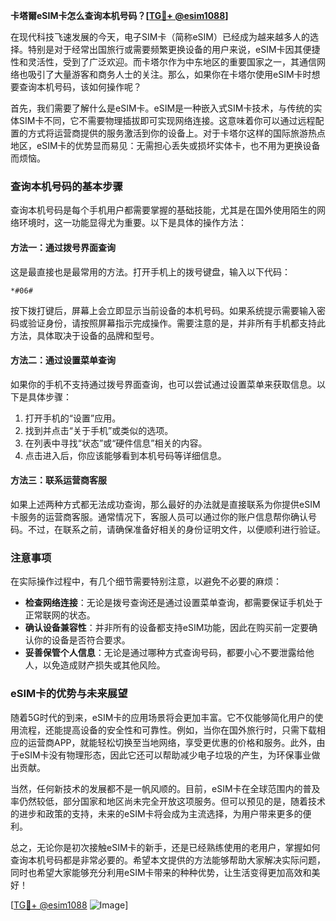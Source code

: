 **卡塔爾eSIM卡怎么查询本机号码？[[TG💪+ @esim1088](https://t.me/s/esim1088)]**

在现代科技飞速发展的今天，电子SIM卡（简称eSIM）已经成为越来越多人的选择。特别是对于经常出国旅行或需要频繁更换设备的用户来说，eSIM卡因其便捷性和灵活性，受到了广泛欢迎。而卡塔尔作为中东地区的重要国家之一，其通信网络也吸引了大量游客和商务人士的关注。那么，如果你在卡塔尔使用eSIM卡时想要查询本机号码，该如何操作呢？

首先，我们需要了解什么是eSIM卡。eSIM是一种嵌入式SIM卡技术，与传统的实体SIM卡不同，它不需要物理插拔即可实现网络连接。这意味着你可以通过远程配置的方式将运营商提供的服务激活到你的设备上。对于卡塔尔这样的国际旅游热点地区，eSIM卡的优势显而易见：无需担心丢失或损坏实体卡，也不用为更换设备而烦恼。

### 查询本机号码的基本步骤

查询本机号码是每个手机用户都需要掌握的基础技能，尤其是在国外使用陌生的网络环境时，这一功能显得尤为重要。以下是具体的操作方法：

#### 方法一：通过拨号界面查询
这是最直接也是最常用的方法。打开手机上的拨号键盘，输入以下代码：
```
*#06#
```
按下拨打键后，屏幕上会立即显示当前设备的本机号码。如果系统提示需要输入密码或验证身份，请按照屏幕指示完成操作。需要注意的是，并非所有手机都支持此方法，具体取决于设备的品牌和型号。

#### 方法二：通过设置菜单查询
如果你的手机不支持通过拨号界面查询，也可以尝试通过设置菜单来获取信息。以下是具体步骤：
1. 打开手机的“设置”应用。
2. 找到并点击“关于手机”或类似的选项。
3. 在列表中寻找“状态”或“硬件信息”相关的内容。
4. 点击进入后，你应该能够看到本机号码等详细信息。

#### 方法三：联系运营商客服
如果上述两种方式都无法成功查询，那么最好的办法就是直接联系为你提供eSIM卡服务的运营商客服。通常情况下，客服人员可以通过你的账户信息帮你确认号码。不过，在联系之前，请确保准备好相关的身份证明文件，以便顺利进行验证。

### 注意事项

在实际操作过程中，有几个细节需要特别注意，以避免不必要的麻烦：
- **检查网络连接**：无论是拨号查询还是通过设置菜单查询，都需要保证手机处于正常联网的状态。
- **确认设备兼容性**：并非所有的设备都支持eSIM功能，因此在购买前一定要确认你的设备是否符合要求。
- **妥善保管个人信息**：无论是通过哪种方式查询号码，都要小心不要泄露给他人，以免造成财产损失或其他风险。

### eSIM卡的优势与未来展望

随着5G时代的到来，eSIM卡的应用场景将会更加丰富。它不仅能够简化用户的使用流程，还能提高设备的安全性和可靠性。例如，当你在国外旅行时，只需下载相应的运营商APP，就能轻松切换至当地网络，享受更优惠的价格和服务。此外，由于eSIM卡没有物理形态，因此它还可以帮助减少电子垃圾的产生，为环保事业做出贡献。

当然，任何新技术的发展都不是一帆风顺的。目前，eSIM卡在全球范围内的普及率仍然较低，部分国家和地区尚未完全开放这项服务。但可以预见的是，随着技术的进步和政策的支持，未来的eSIM卡将会成为主流选择，为用户带来更多的便利。

总之，无论你是初次接触eSIM卡的新手，还是已经熟练使用的老用户，掌握如何查询本机号码都是非常必要的。希望本文提供的方法能够帮助大家解决实际问题，同时也希望大家能够充分利用eSIM卡带来的种种优势，让生活变得更加高效和美好！

[[TG💪+ @esim1088](https://t.me/s/esim1088) ![Image](https://i.postimg.cc/4NQfJmqS/Snipaste-2025-05-13-00-14-12.png)]